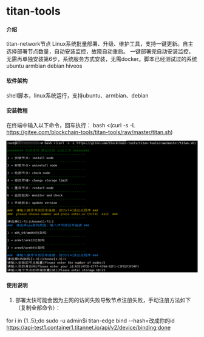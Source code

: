 # titan-tools

#### 介绍
titan-network节点 Linux系统批量部署、升级、维护工具，支持一键更新。自主选择部署节点数量，自动安装监控，故障自动重启。
一键部署完自动安装监控，无需再单独安装第6步，系统服务方式安装，无需docker。脚本已经测试过的系统  ubuntu armbian  debian  hiveos

#### 软件架构
shell脚本，linux系统运行，支持ubuntu、armbian、debian


#### 安装教程
在终端中输入以下命令，回车执行：
bash <(curl -s -L https://gitee.com/blockchain-tools/titan-tools/raw/master/titan.sh)

![输入图片说明](images/titan.jpg)

#### 使用说明

1.  部署太快可能会因为主网的访问失败导致节点注册失败，手动注册方法如下（复制全部命令）：

for i in {1..5};do sudo -u admin$i titan-edge bind --hash=改成你的id https://api-test1.container1.titannet.io/api/v2/device/binding;done

